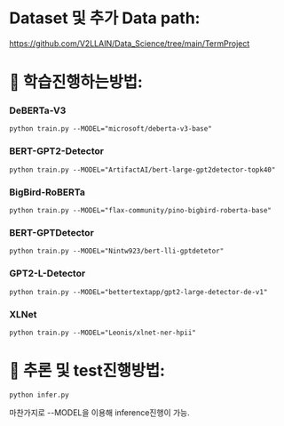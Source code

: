 # Dataset 및 추가 Data path:
https://github.com/V2LLAIN/Data_Science/tree/main/TermProject

#
# 📕 학습진행하는방법:

### DeBERTa-V3
    python train.py --MODEL="microsoft/deberta-v3-base"

### BERT-GPT2-Detector
    python train.py --MODEL="ArtifactAI/bert-large-gpt2detector-topk40"

### BigBird-RoBERTa
    python train.py --MODEL="flax-community/pino-bigbird-roberta-base"

### BERT-GPTDetector
    python train.py --MODEL="Nintw923/bert-lli-gptdetetor"

### GPT2-L-Detector
    python train.py --MODEL="bettertextapp/gpt2-large-detector-de-v1"

### XLNet
    python train.py --MODEL="Leonis/xlnet-ner-hpii"
#

# 📕 추론 및 test진행방법:
    python infer.py
마찬가지로 --MODEL을 이용해 inference진행이 가능.
